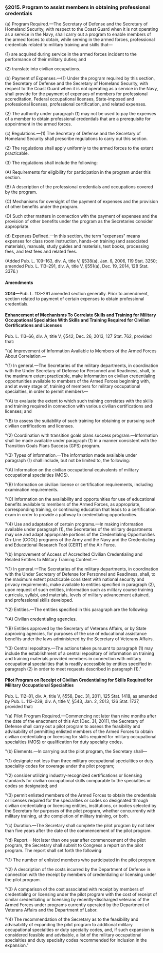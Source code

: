 ### §2015. Program to assist members in obtaining professional credentials ###

(a) Program Required.—The Secretary of Defense and the Secretary of Homeland Security, with respect to the Coast Guard when it is not operating as a service in the Navy, shall carry out a program to enable members of the armed forces to obtain, while serving in the armed forces, professional credentials related to military training and skills that—

(1) are acquired during service in the armed forces incident to the performance of their military duties; and

(2) translate into civilian occupations.

(b) Payment of Expenses.—(1) Under the program required by this section, the Secretary of Defense and the Secretary of Homeland Security, with respect to the Coast Guard when it is not operating as a service in the Navy, shall provide for the payment of expenses of members for professional accreditation, Federal occupational licenses, State-imposed and professional licenses, professional certification, and related expenses.

(2) The authority under paragraph (1) may not be used to pay the expenses of a member to obtain professional credentials that are a prerequisite for appointment in the armed forces.

(c) Regulations.—(1) The Secretary of Defense and the Secretary of Homeland Security shall prescribe regulations to carry out this section.

(2) The regulations shall apply uniformly to the armed forces to the extent practicable.

(3) The regulations shall include the following:

(A) Requirements for eligibility for participation in the program under this section.

(B) A description of the professional credentials and occupations covered by the program.

(C) Mechanisms for oversight of the payment of expenses and the provision of other benefits under the program.

(D) Such other matters in connection with the payment of expenses and the provision of other benefits under the program as the Secretaries consider appropriate.

(d) Expenses Defined.—In this section, the term "expenses" means expenses for class room instruction, hands-on training (and associated materials), manuals, study guides and materials, text books, processing fees, and test fees and related fees.

(Added Pub. L. 109–163, div. A, title V, §538(a), Jan. 6, 2006, 119 Stat. 3250; amended Pub. L. 113–291, div. A, title V, §551(a), Dec. 19, 2014, 128 Stat. 3376.)

#### Amendments ####

**2014**—Pub. L. 113–291 amended section generally. Prior to amendment, section related to payment of certain expenses to obtain professional credentials.

#### Enhancement of Mechanisms To Correlate Skills and Training for Military Occupational Specialties With Skills and Training Required for Civilian Certifications and Licenses ####

Pub. L. 113–66, div. A, title V, §542, Dec. 26, 2013, 127 Stat. 762, provided that:

"(a) Improvement of Information Available to Members of the Armed Forces About Correlation.—

"(1) In general.—The Secretaries of the military departments, in coordination with the Under Secretary of Defense for Personnel and Readiness, shall, to the maximum extent practicable, make information on civilian credentialing opportunities available to members of the Armed Forces beginning with, and at every stage of, training of members for military occupational specialties, in order to permit members—

"(A) to evaluate the extent to which such training correlates with the skills and training required in connection with various civilian certifications and licenses; and

"(B) to assess the suitability of such training for obtaining or pursuing such civilian certifications and licenses.

"(2) Coordination with transition goals plans success program.—Information shall be made available under paragraph (1) in a manner consistent with the Transition Goals Plans Success (GPS) program.

"(3) Types of information.—The information made available under paragraph (1) shall include, but not be limited to, the following:

"(A) Information on the civilian occupational equivalents of military occupational specialties (MOS).

"(B) Information on civilian license or certification requirements, including examination requirements.

"(C) Information on the availability and opportunities for use of educational benefits available to members of the Armed Forces, as appropriate, corresponding training, or continuing education that leads to a certification exam in order to provide a pathway to credentialing opportunities.

"(4) Use and adaptation of certain programs.—In making information available under paragraph (1), the Secretaries of the military departments may use and adapt appropriate portions of the Credentialing Opportunities On-Line (COOL) programs of the Army and the Navy and the Credentialing and Educational Research Tool (CERT) of the Air Force.

"(b) Improvement of Access of Accredited Civilian Credentialing and Related Entities to Military Training Content.—

"(1) In general.—The Secretaries of the military departments, in coordination with the Under Secretary of Defense for Personnel and Readiness, shall, to the maximum extent practicable consistent with national security and privacy requirements, make available to entities specified in paragraph (2), upon request of such entities, information such as military course training curricula, syllabi, and materials, levels of military advancement attained, and professional skills developed.

"(2) Entities.—The entities specified in this paragraph are the following:

"(A) Civilian credentialing agencies.

"(B) Entities approved by the Secretary of Veterans Affairs, or by State approving agencies, for purposes of the use of educational assistance benefits under the laws administered by the Secretary of Veterans Affairs.

"(3) Central repository.—The actions taken pursuant to paragraph (1) may include the establishment of a central repository of information on training and training materials provided members in connection with military occupational specialities that is readily accessible by entities specified in paragraph (2) in order to meet requests described in paragraph (1)."

#### Pilot Program on Receipt of Civilian Credentialing for Skills Required for Military Occupational Specialties ####

Pub. L. 112–81, div. A, title V, §558, Dec. 31, 2011, 125 Stat. 1418, as amended by Pub. L. 112–239, div. A, title V, §543, Jan. 2, 2013, 126 Stat. 1737, provided that:

"(a) Pilot Program Required.—Commencing not later than nine months after the date of the enactment of this Act [Dec. 31, 2011], the Secretary of Defense shall carry out a pilot program to assess the feasibility and advisability of permitting enlisted members of the Armed Forces to obtain civilian credentialing or licensing for skills required for military occupational specialties (MOS) or qualification for duty specialty codes.

"(b) Elements.—In carrying out the pilot program, the Secretary shall—

"(1) designate not less than three military occupational specialities or duty speciality codes for coverage under the pilot program;

"(2) consider utilizing industry-recognized certifications or licensing standards for civilian occupational skills comparable to the specialties or codes so designated; and

"(3) permit enlisted members of the Armed Forces to obtain the credentials or licenses required for the specialities or codes so designated through civilian credentialing or licensing entities, institutions, or bodies selected by the Secretary for purposes of the pilot program, whether concurrently with military training, at the completion of military training, or both.

"(c) Duration.—The Secretary shall complete the pilot program by not later than five years after the date of the commencement of the pilot program.

"(d) Report.—Not later than one year after commencement of the pilot program, the Secretary shall submit to Congress a report on the pilot program. The report shall set forth the following:

"(1) The number of enlisted members who participated in the pilot program.

"(2) A description of the costs incurred by the Department of Defense in connection with the receipt by members of credentialing or licensing under the pilot program.

"(3) A comparison of the cost associated with receipt by members of credentialing or licensing under the pilot program with the cost of receipt of similar credentialing or licensing by recently-discharged veterans of the Armed Forces under programs currently operated by the Department of Veterans Affairs and the Department of Labor.

"(4) The recommendation of the Secretary as to the feasibility and advisability of expanding the pilot program to additional military occupational specialties or duty specialty codes, and, if such expansion is considered feasible and advisable, a list of the military occupational specialties and duty specialty codes recommended for inclusion in the expansion."